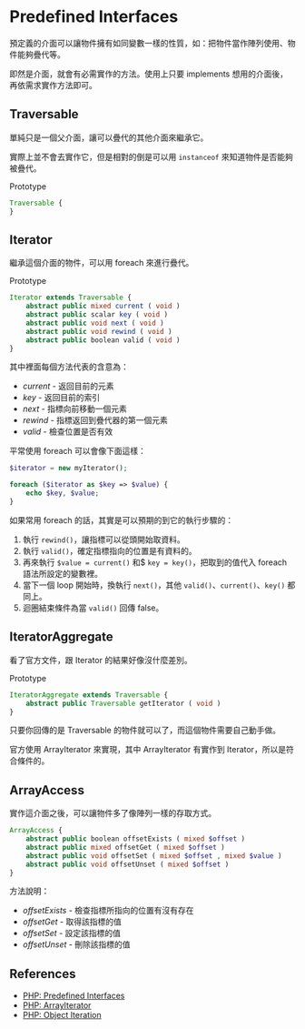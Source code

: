 # Predefined Interfaces

預定義的介面可以讓物件擁有如同變數一樣的性質，如：把物件當作陣列使用、物件能夠疊代等。

即然是介面，就會有必需實作的方法。使用上只要 implements 想用的介面後，再依需求實作方法即可。

## Traversable

單純只是一個父介面，讓可以疊代的其他介面來繼承它。

實際上並不會去實作它，但是相對的倒是可以用 `instanceof` 來知道物件是否能夠被疊代。

Prototype

```php
Traversable {
}
```

## Iterator

繼承這個介面的物件，可以用 foreach 來進行疊代。

Prototype

```php
Iterator extends Traversable {
    abstract public mixed current ( void )
    abstract public scalar key ( void )
    abstract public void next ( void )
    abstract public void rewind ( void )
    abstract public boolean valid ( void )
}
```

其中裡面每個方法代表的含意為：

* *current* - 返回目前的元素
* *key* - 返回目前的索引
* *next* - 指標向前移動一個元素
* *rewind* - 指標返回到疊代器的第一個元素
* *valid* - 檢查位置是否有效

平常使用 foreach 可以會像下面這樣：

```php
$iterator = new myIterator();

foreach ($iterator as $key => $value) {
    echo $key, $value;
}
```

如果常用 foreach 的話，其實是可以預期的到它的執行步驟的：

1. 執行 `rewind()`，讓指標可以從頭開始取資料。
2. 執行 `valid()`，確定指標指向的位置是有資料的。
3. 再來執行 `$value = current()` 和$ `key = key()`，把取到的值代入 foreach 語法所設定的變數裡。
4. 當下一個 loop 開始時，換執行 `next()`，其他 `valid()`、`current()`、`key()` 都同上。
5. 迴圈結束條件為當 `valid()` 回傳 false。

## IteratorAggregate

看了官方文件，跟 Iterator 的結果好像沒什麼差別。

Prototype

```php
IteratorAggregate extends Traversable {
    abstract public Traversable getIterator ( void )
}
```

只要你回傳的是 Traversable 的物件就可以了，而這個物件需要自己動手做。

官方使用 ArrayIterator 來實現，其中 ArrayIterator 有實作到 Iterator，所以是符合條件的。

## ArrayAccess

實作這介面之後，可以讓物件多了像陣列一樣的存取方式。

```php
ArrayAccess {
    abstract public boolean offsetExists ( mixed $offset )
    abstract public mixed offsetGet ( mixed $offset )
    abstract public void offsetSet ( mixed $offset , mixed $value )
    abstract public void offsetUnset ( mixed $offset )
}
```

方法說明：

* *offsetExists* - 檢查指標所指向的位置有沒有存在
* *offsetGet* - 取得該指標的值
* *offsetSet* - 設定該指標的值
* *offsetUnset* - 刪除該指標的值

## References

* [PHP: Predefined Interfaces](http://www.php.net/manual/en/reserved.interfaces.php)
* [PHP: ArrayIterator](http://www.php.net/manual/en/class.arrayaccess.php)
* [PHP: Object Iteration](http://www.php.net/manual/en/language.oop5.iterations.php)

